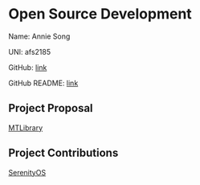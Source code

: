 # Open Source Development

Name: Annie Song

UNI: afs2185

GitHub: [link](https://github.com/afsong)

GitHub README: [link](https://github.com/afsong/afsong/blob/master/README.md)


## Project Proposal
[MTLibrary](./projects/cpp/multithreading.md)

## Project Contributions
[SerenityOS](./projects/cpp/SerenityOS.md)
